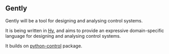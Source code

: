 ## Gently

Gently will be a tool for designing and analysing control systems.

It is being written in [Hy](http://docs.hylang.org/en/stable/ "Hy"), and aims to provide an expressive domain-specific language for designing and analysing control systems.

It builds on [python-control](https://python-control.readthedocs.io/en/latest/ "python-control") package.
